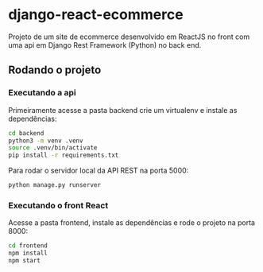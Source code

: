 # django-react-ecommerce
Projeto de um site de ecommerce desenvolvido em ReactJS  no front com uma api em Django Rest Framework (Python) no back end.

## Rodando o projeto

### Executando a api

Primeiramente acesse a pasta backend crie um virtualenv e instale as dependências:

```bash
cd backend
python3 -m venv .venv
source .venv/bin/activate
pip install -r requirements.txt
```

Para rodar o servidor local da API REST na porta 5000:

```bash
python manage.py runserver
```

### Executando o front React

Acesse a pasta frontend, instale as dependências e rode o projeto na porta 8000:

```bash
cd frontend
npm install
npm start
